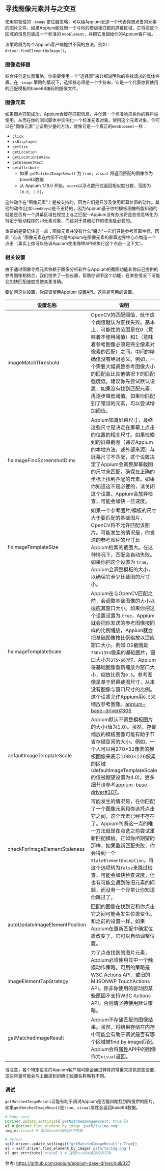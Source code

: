 ## 寻找图像元素并与之交互

使用实验性的 `-image` 定位器策略，可以给Appium发送一个代表你想点击的元素的图片文件。如果Appium能找到一个与你的模板相匹配的屏幕区域，它将把这个区域的信息包装成一个标准的 `WebElement`，并把它发回给你的Appium客户端。


该策略将为每个Appium客户端提供不同的方法，例如：`driver.findElementByImage()`。

### 图像选择器

结合任何定位器策略，你需要使用一个"选择器"来详细说明你的查找请求的具体性质。在 `-image` 策略的情况下，选择器必须是一个字符串，它是一个代表你要使用的匹配模板的base64编码的图像文件。

### 图像元素

如果图片匹配成功，Appium会缓存匹配信息，并创建一个标准响应供你的客户端使用，从而在你的测试脚本中实例化一个标准元素对象。使用这个元素对象，你可以在"图像元素"上调用少量的方法，就像它是一个真正的`WebElement`一样：

* `click`
* `isDisplayed`
* `getSize`
* `getLocation`
* `getLocationInView`
* `getElementRect`
* `getAttribute`
    * 如果 `getMatchedImageResult` 为 `true`，`visual` 将返回匹配的图像作为base64数据
    * 从 Appium 1.18.0 开始，`score`以浮点数形式返回相似度分数，范围为`[0.0, 1.0]`。

这些动作在"图像元素"上是被支持的，因为它们是只涉及使用屏幕位置的动作。其他的动作(比如`sendKeys`)是不支持的，因为Appium基于你的模板图像所能知道的就是是否有一个屏幕区域在视觉上与之匹配--Appium没有办法将这些信息转化为特定于驱动程序的UI元素对象，而这对于其他动作的使用是必要的。

重要的是要记住这一点：图像元素并没有什么"魔力"--它们只是参考屏幕坐标，因此 "点击 "图像元素在内部不过是Appium在图像元素的屏幕边界中心点构造一个点击（事实上你可以告诉Appium使用哪种API来执行这个点击--见下文）。

### 相关设置

由于通过图像寻找元素依赖于图像分析软件与Appium的截图功能和你自己提供的参考图像相结合，我们提供了一些设置，帮助你调节这个功能，在某些情况下可能会加快匹配速度或使其更准确。

要访问这些设置，你应该使用Appium [设置API](/docs/en/advanced-concepts/settings.md)。这些是可用的设置。

|设置名称|说明|可能值|默认值|
|------------|-----------|---------------|-------------|
|imageMatchThreshold|OpenCV的匹配阈值，低于这个阈值就认为查找失败。基本上，可能性的范围是在0（意味着不使用阈值）和1（意味着参考图像必须是完全像素对像素的匹配）之间。中间的精确值没有绝对意义。例如，一个需要大幅调整参考图像大小的匹配会比其他情况下的匹配强度低。建议你先尝试默认设置，如果没有找到匹配元素，再逐步降低阈值。如果你匹配到了错误的元素，可以尝试增加阈值。| 0到1之间 |0.4|
|fixImageFindScreenshotDims|Appium知道屏幕尺寸，最终这些尺寸是决定在屏幕上点击的位置的相关尺寸。如果检索到的屏幕截图（通过Appium的本地方法，或外部来源）与屏幕尺寸不匹配，这个设置决定了Appium会调整屏幕截图的尺寸来匹配，确保在正确的坐标上找到匹配的元素。如果你知道这不是必要的，请关闭这个设置，Appium会放弃检查，可能会加快一些速度。|`true` 或 `false`|`true`|
|fixImageTemplateSize|如果一个参考图片/模板的尺寸大于要匹配的基础图片，OpenCV将不允许匹配该图片。可能发生的情况是，你发送的参考图片的尺寸比Appium检索的截图大。在这种情况下，匹配会自动失败。如果你把这个设置为 `true`，Appium会调整模板的大小，以确保它至少比截图的尺寸小。|`true` 或 `false`|`false`|
|fixImageTemplateScale| Appium在与OpenCV匹配之前，会调整基础图像的大小以适应其窗口大小。如果你把这个设置设置为 `true`，Appium就会把你发送的参考图像按同样的比例缩放，Appium就会把基础图像按比例缩放以适应窗口大小。例如iOS截图是`750×1334`像素的基础图片，窗口大小为`375×667`时，Appium将基础图像重新缩放为窗口大小，缩放比例为`0.5`。参考图像是基于屏幕截图尺寸，从来没有图像与窗口尺寸的比例。这个设置允许Appium用`0.5`来缩放参考图像。[appium-base-driver#306](https://github.com/appium/appium-base-driver/pull/306)| `true` 或 `false` | `false` |
|defaultImageTemplateScale| Appium默认不调整模板图片的大小(值为1.0)。虽然，存储缩放的模板图像可能有助于节省存储空间的大小。例如，一个人可以用270×32像素的模板图像来表示1080×126像素的区域(defaultImageTemplateScale的值被期望设置为4.0)。更多细节请参考[appium-base-driver#307](https://github.com/appium/appium-base-driver/pull/307)。|例如 `0.5`, `10.0`, `100`| `1.0` |
|checkForImageElementStaleness|可能发生的情况是，在你匹配了一个图像元素和你选择点击它之间，这个元素已经不存在了。Appium判断这一点的唯一方法就是在点选之前尝试重新匹配模板。正如你所期望的那样，如果重新匹配失败，你会得到一个`StaleElementException`。将这个选项转为`false`来跳过检查，可能会加快检查速度，但也有可能会遇到陈旧元素的问题，而没有一个异常让你知道你跳过了。|`true` 或 `false`|`true`|
|autoUpdateImageElementPosition|匹配的图像在找到它和你点击它之间可能会发生位置变化。和之前的设置一样，如果Appium在重新匹配中确定位置改变了，它可以自动调整位置。|`true` 或 `false`|`false`|
|imageElementTapStrategy|为了点击找到的图片元素，Appium必须使用其中一个触摸动作策略。可用的策略是W3C Actions API，或旧的MJSONWP TouchActions API。除非你使用的驱动因某些原因不支持W3C Actions API，否则请坚持使用默认策略。|`"w3cActions"` 或 `"touchActions"`|`"w3cActions"`|
|getMatchedImageResult| Appium不存储匹配的图像结果。虽然，将结果存储在内存中可能会有助于调试是否有哪个区域被find by image匹配。Appium会将[属性](http://appium.io/docs/en/commands/element/attributes/attribute/)API中的图像作为`visual`返回。 | `true` 或 `false` | `false` |

请注意，每个特定语言的Appium客户端可能会通过特殊的常量来提供这些设置，这些常量可能会与上面提到的确切设置名称略有不同。

### 调试

`getMatchedImageResult`可能有助于调试Appium是否能如期找到所提供的图片。如果`getMatchedImageResult`是`true`，`visual`属性会返回base64数据。

```ruby
# Ruby core
@driver.update_settings({ getMatchedImageResult: true })
el = @driver.find_element_by_image 'path/to/img.ong'
img_el.visual # 返回base64编码的字符串
```

```python
# Python
self.driver.update_settings({"getMatchedImageResult": True})
el = self.driver.find_element_by_image('path/to/img.ong')
el.get_attribute('visual') # 返回base64编码的字符串
```

参考: https://github.com/appium/appium-base-driver/pull/327

